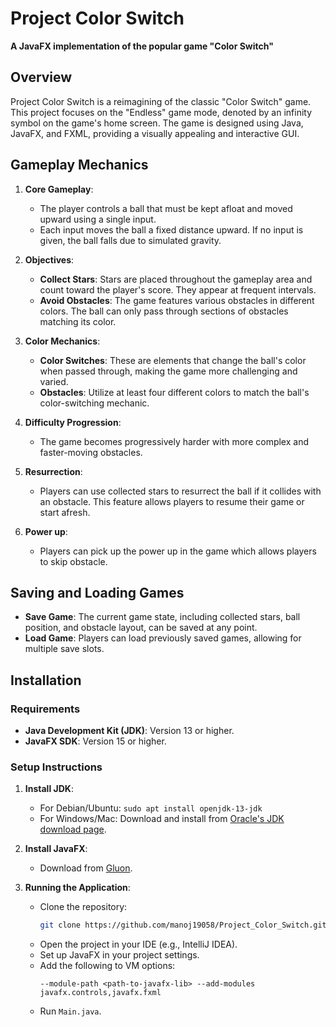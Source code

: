 
# Project Color Switch

**A JavaFX implementation of the popular game "Color Switch"**

## Overview

Project Color Switch is a reimagining of the classic "Color Switch" game. This project focuses on the "Endless" game mode, denoted by an infinity symbol on the game's home screen. The game is designed using Java, JavaFX, and FXML, providing a visually appealing and interactive GUI.

## Gameplay Mechanics

1. **Core Gameplay**:
   - The player controls a ball that must be kept afloat and moved upward using a single input.
   - Each input moves the ball a fixed distance upward. If no input is given, the ball falls due to simulated gravity.

2. **Objectives**:
   - **Collect Stars**: Stars are placed throughout the gameplay area and count toward the player's score. They appear at frequent intervals.
   - **Avoid Obstacles**: The game features various obstacles in different colors. The ball can only pass through sections of obstacles matching its color.

3. **Color Mechanics**:
   - **Color Switches**: These are elements that change the ball's color when passed through, making the game more challenging and varied.
   - **Obstacles**: Utilize at least four different colors to match the ball's color-switching mechanic.

4. **Difficulty Progression**:
   - The game becomes progressively harder with more complex and faster-moving obstacles.

5. **Resurrection**:
   - Players can use collected stars to resurrect the ball if it collides with an obstacle. This feature allows players to resume their game or start afresh.

5. **Power up**:
    - Players can pick up the power up in the game which allows players to skip obstacle. 

## Saving and Loading Games

- **Save Game**: The current game state, including collected stars, ball position, and obstacle layout, can be saved at any point.
- **Load Game**: Players can load previously saved games, allowing for multiple save slots.

## Installation

### Requirements

- **Java Development Kit (JDK)**: Version 13 or higher.
- **JavaFX SDK**: Version 15 or higher.

### Setup Instructions

1. **Install JDK**:
   - For Debian/Ubuntu: `sudo apt install openjdk-13-jdk`
   - For Windows/Mac: Download and install from [Oracle's JDK download page](https://www.oracle.com/java/technologies/javase-jdk13-downloads.html).

2. **Install JavaFX**:
   - Download from [Gluon](https://gluonhq.com/products/javafx/).

3. **Running the Application**:
   - Clone the repository:
     ```bash
     git clone https://github.com/manoj19058/Project_Color_Switch.git
     ```
   - Open the project in your IDE (e.g., IntelliJ IDEA).
   - Set up JavaFX in your project settings.
   - Add the following to VM options:
     ```
     --module-path <path-to-javafx-lib> --add-modules javafx.controls,javafx.fxml
     ```
   - Run `Main.java`.


